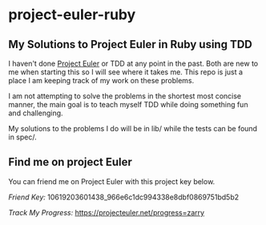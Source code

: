 project-euler-ruby
==================

## My Solutions to Project Euler in Ruby using TDD

I haven't done [Project Euler](http://projecteuler.net/) or TDD at any point in the past.  Both are new to me when starting this so I will see where it takes me.  This repo is just a place I am keeping track of my work on these problems. 

I am not attempting to solve the problems in the shortest most concise manner, the main goal is to teach myself TDD while doing something fun and challenging.

My solutions to the problems I do will be in lib/ while the tests can be found in spec/.

## Find me on project Euler

You can friend me on Project Euler with this project key below.

*Friend Key:* 10619203601438_966e6c1dc994338e8dbf0869751bd5b2

*Track My Progress:* https://projecteuler.net/progress=zarry